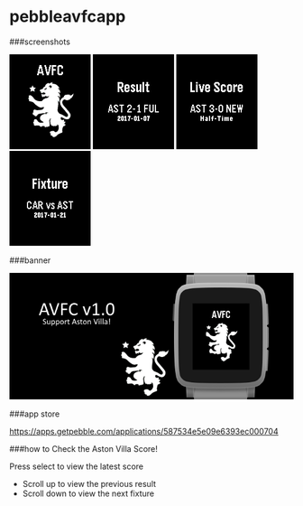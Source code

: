 # pebbleavfcapp
###screenshots

![basalt.png](/assets/basalt.png)
![basalt-result.png](/assets/basalt-result.png)
![basalt-live.png](/assets/basalt-live.png)
![basalt-fixture.png](/assets/basalt-fixture.png)

###banner

![banner.png](/assets/banner.png)

###app store

https://apps.getpebble.com/applications/587534e5e09e6393ec000704

###how to
Check the Aston Villa Score!

Press select to view the latest score
- Scroll up to view the previous result
- Scroll down to view the next fixture
